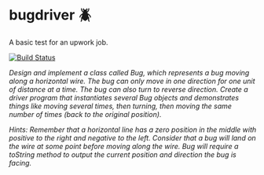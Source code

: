 # bugdriver :beetle:
A basic test for an upwork job.

[![Build Status](https://travis-ci.org/dalifreire/bugdriver.svg?branch=master)](https://travis-ci.org/dalifreire/bugdriver)

*Design and implement a class called Bug, which represents a bug moving along a horizontal wire. The bug can only move in one direction for one unit of distance at a time. The bug can also turn to reverse direction. Create a driver program that instantiates several Bug objects and demonstrates things like moving several times, then turning, then moving the same number of times (back to the original position).*

*Hints: Remember that a horizontal line has a zero position in the middle with positive to the right and negative to the left. Consider that a bug will land on the wire at some point before moving along the wire. Bug will require a toString method to output the current position and direction the bug is facing.*
